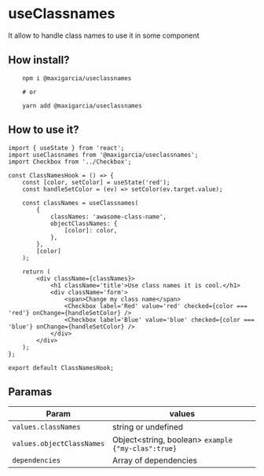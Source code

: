 # useClassnames

It allow to handle class names to use it in some component

## How install?

```
    npm i @maxigarcia/useclassnames

    # or

    yarn add @maxigarcia/useclassnames
```

## How to use it?

```
import { useState } from 'react';
import useClassnames from '@maxigarcia/useclassnames';
import Checkbox from '../Checkbox';

const ClassNamesHook = () => {
    const [color, setColor] = useState('red');
    const handleSetColor = (ev) => setColor(ev.target.value);

    const classNames = useClassnames(
        {
            classNames: 'awasome-class-name',
            objectClassNames: {
                [color]: color,
            },
        },
        [color]
    );

    return (
        <div className={classNames}>
            <h1 className='title'>Use class names it is cool.</h1>
            <div className='form'>
                <span>Change my class name</span>
                <Checkbox label='Red' value='red' checked={color === 'red'} onChange={handleSetColor} />
                <Checkbox label='Blue' value='blue' checked={color === 'blue'} onChange={handleSetColor} />
            </div>
        </div>
    );
};

export default ClassNamesHook;
```

## Paramas

| Param                     | values                                             |
| ------------------------- | -------------------------------------------------- |
| `values.classNames`       | string or undefined                                |
| `values.objectClassNames` | Object<string, boolean> `example {"my-clas":true}` |
| `dependencies`            | Array of dependencies                              |
